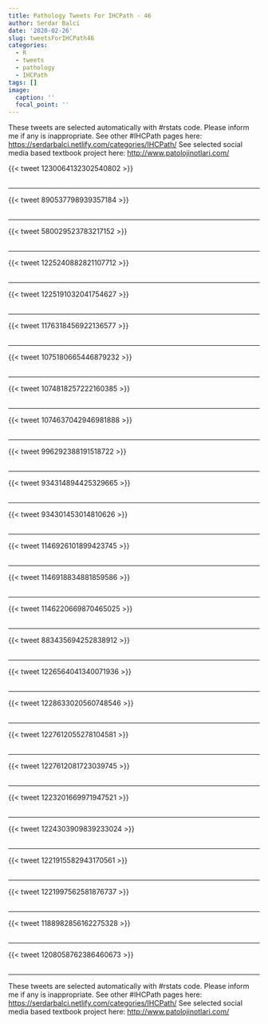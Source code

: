```yaml
---
title: Pathology Tweets For IHCPath - 46
author: Serdar Balci
date: '2020-02-26'
slug: tweetsForIHCPath46
categories:
  - R
  - tweets
  - pathology
  - IHCPath
tags: []
image:
  caption: ''
  focal_point: ''
---
```



These tweets are selected automatically with #rstats code. Please inform me if any is inappropriate.
See other #IHCPath pages here: https://serdarbalci.netlify.com/categories/IHCPath/ 
See selected social media based textbook project here: http://www.patolojinotlari.com/

{{< tweet 1230064132302540802 >}}
<br>
<br>
<hr>
{{< tweet 890537798939357184 >}}
<br>
<br>
<hr>
{{< tweet 580029523783217152 >}}
<br>
<br>
<hr>
{{< tweet 1225240882821107712 >}}
<br>
<br>
<hr>
{{< tweet 1225191032041754627 >}}
<br>
<br>
<hr>
{{< tweet 1176318456922136577 >}}
<br>
<br>
<hr>
{{< tweet 1075180665446879232 >}}
<br>
<br>
<hr>
{{< tweet 1074818257222160385 >}}
<br>
<br>
<hr>
{{< tweet 1074637042946981888 >}}
<br>
<br>
<hr>
{{< tweet 996292388191518722 >}}
<br>
<br>
<hr>
{{< tweet 934314894425329665 >}}
<br>
<br>
<hr>
{{< tweet 934301453014810626 >}}
<br>
<br>
<hr>
{{< tweet 1146926101899423745 >}}
<br>
<br>
<hr>
{{< tweet 1146918834881859586 >}}
<br>
<br>
<hr>
{{< tweet 1146220669870465025 >}}
<br>
<br>
<hr>
{{< tweet 883435694252838912 >}}
<br>
<br>
<hr>
{{< tweet 1226564041340071936 >}}
<br>
<br>
<hr>
{{< tweet 1228633020560748546 >}}
<br>
<br>
<hr>
{{< tweet 1227612055278104581 >}}
<br>
<br>
<hr>
{{< tweet 1227612081723039745 >}}
<br>
<br>
<hr>
{{< tweet 1223201669971947521 >}}
<br>
<br>
<hr>
{{< tweet 1224303909839233024 >}}
<br>
<br>
<hr>
{{< tweet 1221915582943170561 >}}
<br>
<br>
<hr>
{{< tweet 1221997562581876737 >}}
<br>
<br>
<hr>
{{< tweet 1188982856162275328 >}}
<br>
<br>
<hr>
{{< tweet 1208058762386460673 >}}
<br>
<br>
<hr>


These tweets are selected automatically with #rstats code. Please inform me if any is inappropriate.
See other #IHCPath pages here: https://serdarbalci.netlify.com/categories/IHCPath/ 
See selected social media based textbook project here: http://www.patolojinotlari.com/
